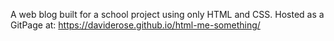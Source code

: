 A web blog built for a school project using only HTML and CSS. 
Hosted as a GitPage at: https://daviderose.github.io/html-me-something/
